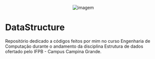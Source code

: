 <p align="center">
<img  src="https://i.imgur.com/BUxgEZc.gif" alt="imagem" > <br>

# DataStructure

Repositório dedicado a códigos feitos por mim no curso Engenharia de Computação durante o andamento da disciplina Estrutura de dados ofertado pelo IFPB - Campus Campina Grande.
</p>

